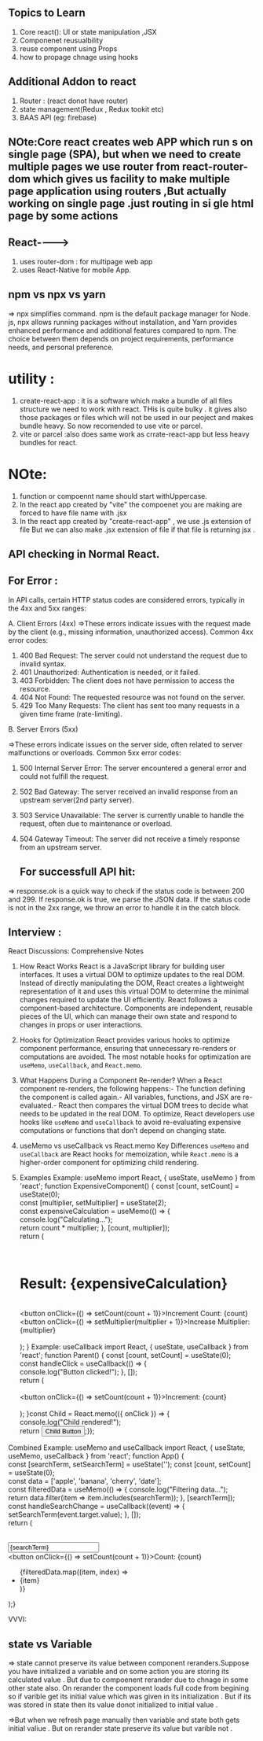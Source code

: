 ## Topics to Learn
 1. Core react(): UI or state manipulation ,JSX
 2. Componenet reusualbility
 3. reuse component using Props 
 4. how to propage chnage using hooks

 ## Additional Addon to react

 1. Router : (react donot have router)
 2. state management(Redux , Redux tookit etc)
 3. BAAS API (eg: firebase)


 ## NOte:Core react creates web APP which run s on single page (SPA), but when we need to create multiple pages we use router from react-router-dom  which gives us facility to make multiple page application using routers ,But actually working on single page .just routing in si gle html page by some actions 


 ## React----> 
1. uses router-dom    : for  multipage web app
2. uses React-Native for mobile App.

## npm vs npx vs yarn 
=> npx simplifies command. npm is the default package manager for Node. js, npx allows running packages without installation, and Yarn provides enhanced performance and additional features compared to npm. The choice between them depends on project requirements, performance needs, and personal preference.

# utility : 
1. create-react-app : it is a software which make a bundle of all files structure we need to  work with react.  THis is quite bulky .  it      gives  also those packages or files which  will not be used in our peoject and  makes bundle heavy. So now recomended to use vite or parcel.
2. vite or parcel   :also does same work as crrate-react-app but less heavy bundles for react.

# NOte: 
1. function or compoennt name should start withUppercase.
2. In the react app created by "vite" the  compoenet you are making are forced to have  file name with .jsx 
3. In the react app created by "create-react-app" , we use .js extension of file But   we can  also make .jsx extension of file if that file is returning jsx .


##  API checking in Normal React.
   ## For Error : 
In API calls, certain HTTP status codes are considered errors, typically in the 4xx and 5xx ranges:

A. Client Errors (4xx)
=>These errors indicate issues with the request made by the client (e.g., missing information, unauthorized access).
Common 4xx error codes:
1. 400 Bad Request: The server could not understand the request due to invalid syntax.
2. 401 Unauthorized: Authentication is needed, or it failed.
3. 403 Forbidden: The client does not have permission to access the resource.
4. 404 Not Found: The requested resource was not found on the server.
5. 429 Too Many Requests: The client has sent too many requests in a given time frame (rate-limiting).

B. Server Errors (5xx)

=>These errors indicate issues on the server side, often related to server malfunctions or overloads.
Common 5xx error codes:
1. 500 Internal Server Error: The server encountered a general error and could not fulfill the request.
2. 502 Bad Gateway: The server received an invalid response from an upstream server(2nd party server).
3. 503 Service Unavailable: The server is currently unable to handle the request, often due to maintenance or overload.
4. 504 Gateway Timeout: The server did not receive a timely response from an upstream server.

   ## For successfull  API hit: 

 => response.ok is a quick way to check if the status code is between 200 and 299.
If response.ok is true, we parse the JSON data.
If the status code is not in the 2xx range, we throw an error to handle it in the catch block.



## Interview : 


React Discussions: Comprehensive Notes
1. How React Works
React is a JavaScript library for building user interfaces. It uses a virtual DOM to optimize updates to the real DOM. 
Instead of directly manipulating the DOM, React creates a lightweight representation of it and uses this virtual DOM to 
determine the minimal changes required to update the UI efficiently.
React follows a component-based architecture. Components are independent, reusable pieces of the UI, which can manage their own state and respond to changes in props or user interactions.
2. Hooks for Optimization
React provides various hooks to optimize component performance, ensuring that unnecessary re-renders or computations are 
avoided. The most notable hooks for optimization are `useMemo`, `useCallback`, and `React.memo`.
3. What Happens During a Component Re-render?
When a React component re-renders, the following happens:- The function defining the component is called again.- All variables,
 functions, and JSX are re-evaluated.- React then compares the virtual DOM trees to decide what needs to be updated in the real DOM.
To optimize, React developers use hooks like `useMemo` and `useCallback` to avoid re-evaluating expensive computations or
 functions that don’t depend on changing state.

4. useMemo vs useCallback vs React.memo
Key Differences
`useMemo` and `useCallback` are React hooks for memoization, while `React.memo` is a higher-order component for optimizing child rendering.

5. Examples
Example: useMemo
import React, { useState, useMemo } from 'react';
function ExpensiveComponent() 
{    const [count, setCount] = useState(0);   
 const [multiplier, setMultiplier] = useState(2);    
 const expensiveCalculation = useMemo(() => {
           console.log("Calculating...");       
            return count * multiplier;    }, 
            [count, multiplier]);   
             return (        
               <div>   
                        <h1>Result: {expensiveCalculation}</h1>    
                                <button onClick={() => setCount(count + 1)}>Increment Count: {count}</button>   
                                         <button onClick={() => setMultiplier(multiplier + 1)}>Increase Multiplier: {multiplier}</button>     
                                            </div>   
                                             );
                                             }
Example: useCallback
import React, { useState, useCallback } from 'react';
function Parent() {    const [count, setCount] = useState(0);    
const handleClick = useCallback(() => {  
         console.log("Button clicked!");    }, []);    
         return (      
              <div>           
               <button onClick={() => setCount(count + 1)}>Increment: {count}</button>          
                 <Child onClick={handleClick} />       
                  </div>    );
                  }const Child = React.memo(({ onClick }) => {   
                      console.log("Child rendered!");    
                      return <button onClick={onClick}>Child Button</button>;});

Combined Example: useMemo and useCallback
import React, { useState, useMemo, useCallback } from 'react';
function App() {  
     const [searchTerm, setSearchTerm] = useState(''); 
   const [count, setCount] = useState(0);  
     const data = ['apple', 'banana', 'cherry', 'date'];    
     const filteredData = useMemo(() => {        console.log("Filtering data...");  
           return data.filter(item => item.includes(searchTerm));    }, [searchTerm]);  
             const handleSearchChange = useCallback((event) => { 
                      setSearchTerm(event.target.value);    }, []);   
                       return (     
                           <div>      
                                 <input   
                                       type="text"   
                                         value={searchTerm}        
                                                 onChange={handleSearchChange}             
                                                    placeholder="Search..."            />   
                                                             <button onClick={() => setCount(count + 1)}>Count: {count}</button>          
                                                               <ul>                {filteredData.map((item, index) => <li key={index}>{item}</li>)}        
                                                                   </ul>        </div>    );}



VVVI:

## state vs Variable 
=> state cannot preserve its  value between component reranders.Suppose you have initialized a variable and on some action you are storing its calculated value . But due to compoenent rerander due to chnage in some other state also. On rerander the  component loads  full code  from begining so if  varible get its initial value which was given in its initialization . But if its was stored in state then its value donot initialized to initial value . 

=>But when we refresh page manually then variable and state both gets initial valiue . But on rerander state preserve its value but varible not .
